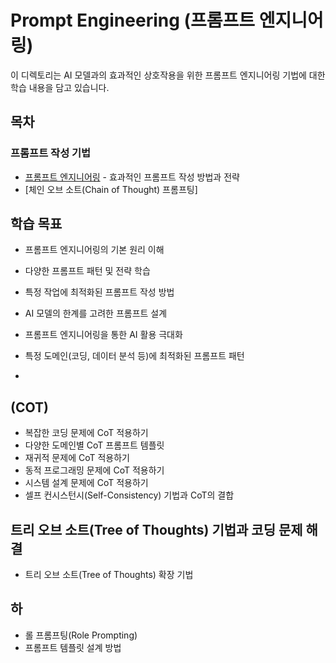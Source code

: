 # Prompt Engineering (프롬프트 엔지니어링)

이 디렉토리는 AI 모델과의 효과적인 상호작용을 위한 프롬프트 엔지니어링 기법에 대한 학습 내용을 담고 있습니다.

## 목차

### 프롬프트 작성 기법
- [프롬프트 엔지니어링](/Tools/Prompt_Engineering/프롬프트%20엔지니어링.md) - 효과적인 프롬프트 작성 방법과 전략
- [체인 오브 소트(Chain of Thought) 프롬프팅]
## 학습 목표
- 프롬프트 엔지니어링의 기본 원리 이해
- 다양한 프롬프트 패턴 및 전략 학습
- 특정 작업에 최적화된 프롬프트 작성 방법
- AI 모델의 한계를 고려한 프롬프트 설계
- 프롬프트 엔지니어링을 통한 AI 활용 극대화


- 특정 도메인(코딩, 데이터 분석 등)에 최적화된 프롬프트 패턴

- 



## (COT)
- 복잡한 코딩 문제에 CoT 적용하기
- 다양한 도메인별 CoT 프롬프트 템플릿
- 재귀적 문제에 CoT 적용하기
- 동적 프로그래밍 문제에 CoT 적용하기
- 시스템 설계 문제에 CoT 적용하기
- 셀프 컨시스턴시(Self-Consistency) 기법과 CoT의 결합

## 트리 오브 소트(Tree of Thoughts) 기법과 코딩 문제 해결
- 트리 오브 소트(Tree of Thoughts) 확장 기법

## 하
- 롤 프롬프팅(Role Prompting)
- 프롬프트 템플릿 설계 방법